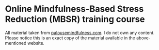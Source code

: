 
# Online Mindfulness-Based Stress Reduction (MBSR) training course 

All material taken from [palousemindfulness.com](http://palousemindfulness.com/). I do not own any content. Please notice this is an exact copy of the material available in the above-mentioned website.
